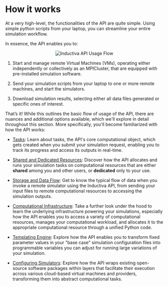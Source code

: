 # How it works

At a very high-level, the functionalities of the API are quite simple. Using simple 
python scripts from your laptop, you can streamline your entire simulation workflow.

In essence, the API enables you to:

<div align="center">
   <img src="../_static/infographic-apifunctionality-fullscreen.svg" alt="Inductiva API Usage Flow">

</div>


1. Start and manage remote Virtual Machines (VMs), operating either independently 
or collectively as an MPICluster, that are equipped with pre-installed simulation 
software.

2. Send your simulation scripts from your laptop to one or more remote machines, 
and start the simulators.

3. Download simulation results, selecting either all data files generated or 
specific ones of interest.

That’s it! While this outlines the basic flow of usage of the API, there are
nuances and additional options available, which we'll explore in detail throughout
this section. More specifically, you'll become familiarized with how the API 
works:

- [Tasks](./tasks): Learn about tasks, the API's core computational object, which 
gets created when you submit your simulation request, enabling you to track its 
progress and access its outputs in real-time.

- [Shared and Dedicated Resources](./shared_dedicated_resources.md): Discover how
the API allocates and runs your simulation tasks on computational resources that 
are either **shared** among you and other users, or **dedicated** only to your use.

- [Storage and Data Flow](./data_flow.md): Get to know the typical flow of data 
when you invoke a remote simulator using the Inductiva API, from sending your input
files to remote computational resources to accessing the simulation outputs.

- [Computational Infrastructure](./computational-infrastructure.md): Take a further 
look under the hood to learn the underlying infrastructure powering your simulations, 
especially how the API enables you to access a variety of computational resources, 
manages your computational workload, and allocates it to the appropriate computational 
resource through a unified Python code.

- [Templating Engine](./templating.md): Explore how the API enables you to transform 
fixed parameter values in your "base case" simulation configuration files into 
programmable variables you can adjust for running large variations of your simulation.

- [Configuring Simulators](./configuring-simulators.md): Explore how the API 
wraps existing open-source software packages within layers that facilitate their 
execution across various cloud-based virtual machines and providers, transforming 
them into abstract computational tasks.

